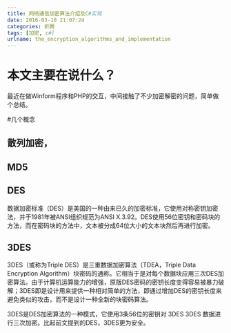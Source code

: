 ```yaml
---
title: 网络通信加密算法介绍及C#实现
date: 2016-03-10 21:07:24
categories: 折腾
tags: [加密, c#]
urlname: the_encryption_algorithms_and_implementation
---
```


# 本文主要在说什么？

最近在做Winform程序和PHP的交互，中间接触了不少加密解密的问题，简单做个总结。

#几个概念

## 散列加密，

## MD5

## DES

数据加密标准（DES）是美国的一种由来已久的加密标准，它使用对称密钥加密法，并于1981年被ANSI组织规范为ANSI X.3.92。DES使用56位密钥和密码块的方法，而在密码块的方法中，文本被分成64位大小的文本块然后再进行加密。

## 3DES

3DES（或称为Triple DES）是三重数据加密算法（TDEA，Triple Data Encryption Algorithm）块密码的通称。它相当于是对每个数据块应用三次DES加密算法。由于计算机运算能力的增强，原版DES密码的密钥长度变得容易被暴力破解；3DES即是设计用来提供一种相对简单的方法，即通过增加DES的密钥长度来避免类似的攻击，而不是设计一种全新的块密码算法。

3DES是DES加密算法的一种模式，它使用3条56位的密钥对 3DES 3DES 数据进行三次加密。比起前文提到的DES，3DES更为安全。
